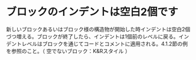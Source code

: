 # ブロックのインデントは空白2個です

新しいブロックあるいはブロック様の構造物が開始した時インデントは空白2個づつ増える。ブロックが終了したら、インデントは1個前のレベルに戻る。インデントレベルはブロックを通じてコードとコメントに適用される。4.1.2節の例を参照のこと。（ 空でないブロック：K&Rスタイル ）
